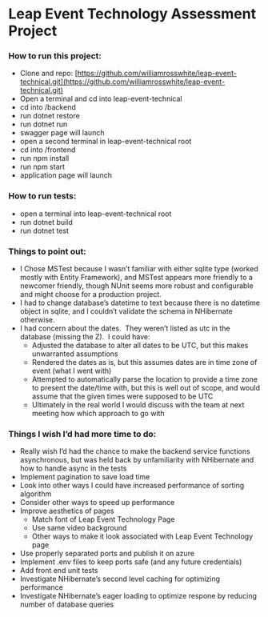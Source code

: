 # Leap Event Technology Assessment Project

### How to run this project:

- Clone and repo: [https://github.com/williamrosswhite/leap-event-technical.git](https://github.com/williamrosswhite/leap-event-technical.git)
- Open a terminal and cd into leap-event-technical
- cd into /backend
- run dotnet restore
- run dotnet run
- swagger page will launch
- open a second terminal in leap-event-technical root
- cd into /frontend
- run npm install
- run npm start
- application page will launch

### How to run tests:

- open a terminal into leap-event-technical root
- run dotnet build
- run dotnet test


### Things to point out:
- I Chose MSTest because I wasn’t familiar with either sqlite type (worked mostly with Entity Framework), and MSTest appears more friendly to a newcomer friendly, though NUnit seems more robust and configurable and might choose for a production project.
- I had to change database’s datetime to text because there is no datetime object in sqlite, and I couldn’t validate the schema in NHibernate otherwise.
- I had concern about the dates.  They weren’t listed as utc in the database (missing the Z).  I could have:
	- Adjusted the database to alter all dates to be UTC, but this makes unwarranted assumptions
	- Rendered the dates as is, but this assumes dates are in time zone of event (what I went with)
	- Attempted to automatically parse the location to provide a time zone to present the date/time with, but this is well out of scope, and would assume that the given times were supposed to be UTC
	- Ultimately in the real world I would discuss with the team at next meeting how which approach to go with


### Things I wish I’d had more time to do:

- Really wish I’d had the chance to make the backend service functions asynchronous, but was held back by unfamiliarity with NHibernate and how to handle async in the tests
- Implement pagination to save load time
- Look into other ways I could have increased performance of sorting algorithm
- Consider other ways to speed up performance
- Improve aesthetics of pages
	- Match font of Leap Event Technology Page
	- Use same video background
	- Other ways to make it look associated with Leap Event Technology page
- Use properly separated ports and publish it on azure
- Implement .env files to keep ports safe (and any future credentials)
- Add front end unit tests
- Investigate NHibernate’s second level caching for optimizing performance
- Investigate NHibernate’s eager loading to optimize respone by reducing number of database queries
